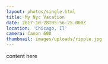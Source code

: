```yaml
---
layout: photos/single.html
title: My Nyc Vacation
date: 2017-10-28T05:56:25.000Z
location: 'Chicago, Il'
camera: Canon 60D
thumbnail: images/uploads/ripple.jpg
---
```

content here
